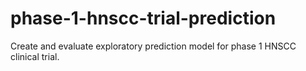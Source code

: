 # phase-1-hnscc-trial-prediction
Create and evaluate exploratory prediction model for phase 1 HNSCC clinical trial.
